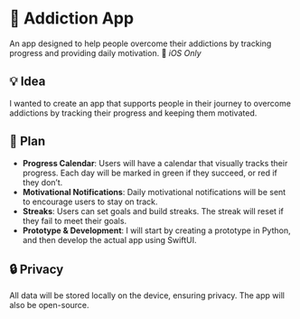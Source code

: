 # 📱 Addiction App

An app designed to help people overcome their addictions by tracking progress and providing daily motivation. 📱 *iOS Only*

## 💡 Idea

I wanted to create an app that supports people in their journey to overcome addictions by tracking their progress and keeping them motivated.

## 📝 Plan

- **Progress Calendar**: Users will have a calendar that visually tracks their progress. Each day will be marked in green if they succeed, or red if they don’t.
- **Motivational Notifications**: Daily motivational notifications will be sent to encourage users to stay on track.
- **Streaks**: Users can set goals and build streaks. The streak will reset if they fail to meet their goals.
- **Prototype & Development**: I will start by creating a prototype in Python, and then develop the actual app using SwiftUI.

## 🔒 Privacy

All data will be stored locally on the device, ensuring privacy. The app will also be open-source.
